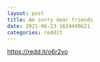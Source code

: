 ```yaml
--- 
layout: post 
title: Am sorry dear friends 
date: 2021-06-23 1624499621 
categories: reddit 
--- 
```

https://redd.it/o6r2vo